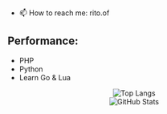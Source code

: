 - 📫 How to reach me: rito.of
## Performance:
- PHP
- Python
- Learn Go & Lua
<div align="center">
  <img src="https://github-readme-stats.vercel.app/api/top-langs/?username=RitoOFF&layout=compact&theme=tokyonight" alt="Top Langs">
</div>

<div align="center">
  <img src="https://github-readme-stats.vercel.app/api?username=RitoOFF&show_icons=true&theme=tokyonight" alt="GitHub Stats">
</div>
